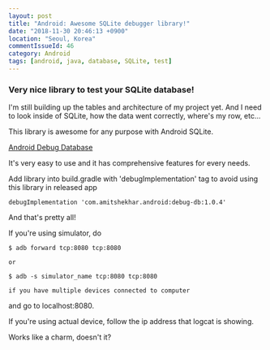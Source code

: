 ```yaml
---
layout: post
title: "Android: Awesome SQLite debugger library!"
date: "2018-11-30 20:46:13 +0900"
location: "Seoul, Korea"
commentIssueId: 46
category: Android
tags: [android, java, database, SQLite, test]
---
```


<h3>Very nice library to test your SQLite database!</h3>

I'm still building up the tables and architecture of my project yet. And I need to look inside of SQLite, how the data went correctly, where's my row, etc...

This library is awesome for any purpose with Android SQLite.

[Android Debug Database](https://github.com/amitshekhariitbhu/Android-Debug-Database)

It's very easy to use and it has comprehensive features for every needs.

Add library into build.gradle with 'debugImplementation' tag to avoid using this library in released app
```
debugImplementation 'com.amitshekhar.android:debug-db:1.0.4'
```

And that's pretty all!

If you're using simulator, do
```
$ adb forward tcp:8080 tcp:8080

or

$ adb -s simulator_name tcp:8080 tcp:8080

if you have multiple devices connected to computer
```

and go to localhost:8080.

If you're using actual device, follow the ip address that logcat is showing.

Works like a charm, doesn't it?
